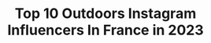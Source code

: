 ---
title: Top 10 Outdoors Instagram Influencers In France in 2023
description: >-
  Find top outdoors Instagram influencers in France in 2023. Most popular hashtags: #nature #outdoors #mountains.
platform: Instagram
hits: 567
text_top: Analyze the best Instagram profiles on inBeat.
text_bottom: Our search engine has 567 Instagram influencers like this in France for you to pitch.
profiles:
  - username: "wolf_instinct"
    fullname: >-
      JEREMY STELLA
    bio: >-
      Outdoors man | Wolfdog owner Team @RevolutionRace »— Based in France —>
    location: "France"
    followers: 313270
    engagement: 1261
    commentsToLikes: 0.019147
    id: ck14hfco1a1iz0i19yx7yx7v7
    verified: false
    hashtags: "#animals, #nature, #creative, #reels"
  - username: "audreynoela"
    fullname: >-
      𝑨𝒖𝒅𝒓𝒆𝒚 ♡ 𝑨𝒅𝒗𝒆𝒏𝒕𝒖𝒓𝒆
    bio: >-
      🏔️ Outdoors • Sport • Travel 📍 French Alps  🧠 PhD student in Neuroscience
    location: "France"
    followers: 24486
    engagement: 1342
    commentsToLikes: 0.014835
    id: ck5pyfnw4vsad0i11ewiwxuzm
    verified: false
    hashtags: "#artofdestinations, #frenchalps, #mountaingirls, #explore"
  - username: "kimmistark_"
    fullname: >-
      Kimmi
    bio: >-
      Fl🍊🇺🇸🤘🏻 fishing, outdoors & livin’ my best life Personal Trainer Mac💙
    location: "France"
    followers: 35071
    engagement: 663
    commentsToLikes: 0.053397
    id: ck5ztp3w70v0u0i14hd5eq98l
    verified: false
    hashtags: "#florida, #woods, #beach, #fitness"
  - username: "bethylemieux"
    fullname: >-
      BETHY
    bio: >-
      Travels, Outdoors & Animals Travel guide @Voyagegrandv | QC Mom of 2 🌭 elizabeth.lemieux@hotmail.fr
    location: "France"
    followers: 23679
    engagement: 184
    commentsToLikes: 0.018625
    id: ck5q1fd02aptc0i11j3715ofi
    verified: false
    hashtags: "#vanlife, #collab, #outdoors, #mountains"
  - username: "ladanivskyy"
    fullname: >-
      Alexander Ladanivskyy | Travel
    bio: >-
      📸 Photographer 🌐 Travel organizer ⚠️ Анонси моїх подорожей тут ↙️ 🗺 @ladanivskyy_travel ↟ Adventure ╳ Outdoors ↟ 📩 photograph_@ukr.net
    location: "France"
    followers: 224394
    engagement: 668
    commentsToLikes: 0.015788
    id: ck0vwf6odteg20i19qiwrso2g
    verified: false
    hashtags: "#4g"
  - username: "juliecttl"
    fullname: >-
      Julie 🚲🏃
    bio: >-
      Riding @bianchi_france bikes 💚 Mountain & outdoors lover 🏔 🏥 Interne de médecine physique et réadaptation 📍 Les Vosges 🌲 & Nancy
    location: "France"
    followers: 5304
    engagement: 952
    commentsToLikes: 0.012429
    id: ck9wdff67feu40j78nzpce74t
    verified: false
    hashtags: "#ridebianchi, #cycling, #girlsonbike, #trekking"
  - username: "bolinlisamarie"
    fullname: >-
      Lisa-Marie Bolin🇸🇪Arctic Drone
    bio: >-
      ➿ Certified Drone Pilot | Content Creator 📍Svalbard, Norway 〰 Outdoors🏔Mountains⛺️Travel ✉️ DM @revolutionrace Get 10% off on #squatwolf👇🏼 “SWO88C22”
    location: "France"
    followers: 11359
    engagement: 904
    commentsToLikes: 0.061268
    id: ck5q9bitbaa4k0i11bja7ol24
    verified: false
    hashtags: "#mittnorge, #northernnorway, #sonyalpha7iii, #naturen"
  - username: "robinooode"
    fullname: >-
      Robin Benzrihem
    bio: >-
      Outdoors ↠ Travel ↞ Urban 📍Paris, FR 📷: Fujifilm X-T3 | Parrot Anafi | DJI Osmo Action ⬇️NEW YOUTUBE VIDEO⬇️
    location: "France"
    followers: 7316
    engagement: 1647
    commentsToLikes: 0.023172
    id: ck6tnj8jo9yev0j718avnztz7
    verified: false
    hashtags: "#soft, #fontainebleau, #organicamag, #wildist"
  - username: "stevevonsteen"
    fullname: >-
      Steve von Steen
    bio: >-
      ❤️Gardens&outdoors, getting dirty 🌵cactus/succulent/🌴palm tree freak, 👩‍🌾organic veg garden& 🐕French bulldogs📍El Palmar, Spain
    location: "France"
    followers: 5801
    engagement: 3345
    commentsToLikes: 0.013391
    id: ckaos9zzcqs7s0i78m1kz99ap
    verified: false
    hashtags: ""
  - username: "djisupertramp"
    fullname: >-
      JEREMY JANIN
    bio: >-
      Outdoors lover & mountain biking enthusiast. Co-founder + filmmaker @captainyvon / Ultralight gear maker @fieldpacks ✂️🧵 Lille, France
    location: "France"
    followers: 15195
    engagement: 414
    commentsToLikes: 0.029327
    id: ck0tyvjm7o8lk0i19v1849lo2
    verified: false
    hashtags: "#bikepacking, #mtb, #exploremore, #rideneo"
---